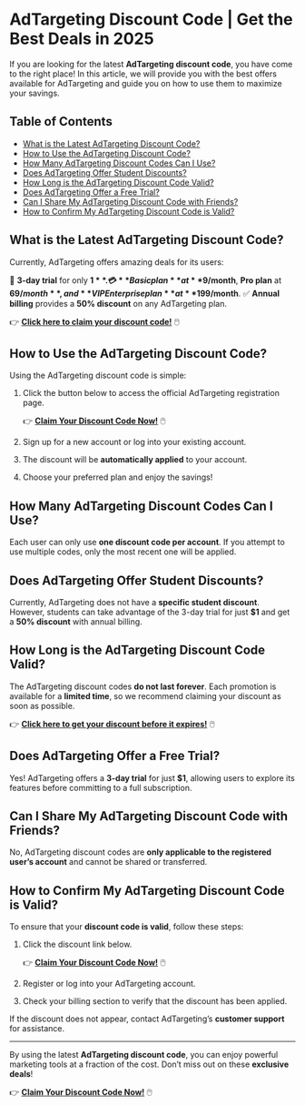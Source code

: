 # AdTargeting Discount Code | Get the Best Deals in 2025

If you are looking for the latest **AdTargeting discount code**, you have come to the right place! In this article, we will provide you with the best offers available for AdTargeting and guide you on how to use them to maximize your savings.

## Table of Contents

- [What is the Latest AdTargeting Discount Code?](#what-is-the-latest-adtargeting-discount-code)
- [How to Use the AdTargeting Discount Code?](#how-to-use-the-adtargeting-discount-code)
- [How Many AdTargeting Discount Codes Can I Use?](#how-many-adtargeting-discount-codes-can-i-use)
- [Does AdTargeting Offer Student Discounts?](#does-adtargeting-offer-student-discounts)
- [How Long is the AdTargeting Discount Code Valid?](#how-long-is-the-adtargeting-discount-code-valid)
- [Does AdTargeting Offer a Free Trial?](#does-adtargeting-offer-a-free-trial)
- [Can I Share My AdTargeting Discount Code with Friends?](#can-i-share-my-adtargeting-discount-code-with-friends)
- [How to Confirm My AdTargeting Discount Code is Valid?](#how-to-confirm-my-adtargeting-discount-code-is-valid)

## What is the Latest AdTargeting Discount Code?

Currently, AdTargeting offers amazing deals for its users:

🎁 **3-day trial** for only **$1**.
💳 **Basic plan** at **$9/month**, **Pro plan** at **$69/month**, and **VIP Enterprise plan** at **$199/month**.
✅ **Annual billing** provides a **50% discount** on any AdTargeting plan.

👉 **[Click here to claim your discount code!](https://bit.ly/3Y5m0xd)** 🖱️

## How to Use the AdTargeting Discount Code?

Using the AdTargeting discount code is simple:

1. Click the button below to access the official AdTargeting registration page.

   👉 **[Claim Your Discount Code Now!](https://bit.ly/3Y5m0xd)** 🖱️

2. Sign up for a new account or log into your existing account.
3. The discount will be **automatically applied** to your account.
4. Choose your preferred plan and enjoy the savings!

## How Many AdTargeting Discount Codes Can I Use?

Each user can only use **one discount code per account**. If you attempt to use multiple codes, only the most recent one will be applied.

## Does AdTargeting Offer Student Discounts?

Currently, AdTargeting does not have a **specific student discount**. However, students can take advantage of the 3-day trial for just **$1** and get a **50% discount** with annual billing.

## How Long is the AdTargeting Discount Code Valid?

The AdTargeting discount codes **do not last forever**. Each promotion is available for a **limited time**, so we recommend claiming your discount as soon as possible.

👉 **[Click here to get your discount before it expires!](https://bit.ly/3Y5m0xd)** 🖱️

## Does AdTargeting Offer a Free Trial?

Yes! AdTargeting offers a **3-day trial** for just **$1**, allowing users to explore its features before committing to a full subscription.

## Can I Share My AdTargeting Discount Code with Friends?

No, AdTargeting discount codes are **only applicable to the registered user’s account** and cannot be shared or transferred.

## How to Confirm My AdTargeting Discount Code is Valid?

To ensure that your **discount code is valid**, follow these steps:

1. Click the discount link below.

   👉 **[Claim Your Discount Code Now!](https://bit.ly/3Y5m0xd)** 🖱️

2. Register or log into your AdTargeting account.
3. Check your billing section to verify that the discount has been applied.

If the discount does not appear, contact AdTargeting’s **customer support** for assistance.

---

By using the latest **AdTargeting discount code**, you can enjoy powerful marketing tools at a fraction of the cost. Don’t miss out on these **exclusive deals**!

👉 **[Claim Your Discount Code Now!](https://bit.ly/3Y5m0xd)** 🖱️

